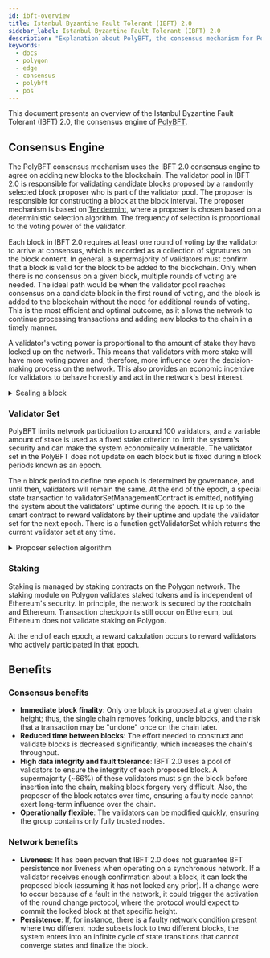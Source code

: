 ```yaml
---
id: ibft-overview
title: Istanbul Byzantine Fault Tolerant (IBFT) 2.0
sidebar_label: Istanbul Byzantine Fault Tolerant (IBFT) 2.0
description: "Explanation about PolyBFT, the consensus mechanism for Polygon Edge."
keywords:
  - docs
  - polygon
  - edge
  - consensus
  - polybft
  - pos
---
```


This document presents an overview of the Istanbul Byzantine Fault Tolerant (IBFT) 2.0, the consensus engine of [PolyBFT](/docs/supernets/design/consensus/polybft/polybft-overview).

## Consensus Engine

The PolyBFT consensus mechanism uses the IBFT 2.0 consensus engine to agree on adding new blocks to the blockchain. The validator pool in IBFT 2.0 is responsible for validating candidate blocks proposed by a randomly selected block proposer who is part of the validator pool. The proposer is responsible for constructing a block at the block interval. The proposer mechanism is based on [Tendermint](https://tendermint.com/), where a proposer is chosen based on a deterministic selection algorithm. The frequency of selection is proportional to the voting power of the validator.

Each block in IBFT 2.0 requires at least one round of voting by the validator to arrive at consensus, which is recorded as a collection of signatures on the block content. In general, a supermajority of validators must confirm that a block is valid for the block to be added to the blockchain. Only when there is no consensus on a given block, multiple rounds of voting are needed. The ideal path would be when the validator pool reaches consensus on a candidate block in the first round of voting, and the block is added to the blockchain without the need for additional rounds of voting. This is the most efficient and optimal outcome, as it allows the network to continue processing transactions and adding new blocks to the chain in a timely manner.

A validator's voting power is proportional to the amount of stake they have locked up on the network. This means that validators with more stake will have more voting power and, therefore, more influence over the decision-making process on the network. This also provides an economic incentive for validators to behave honestly and act in the network's best interest.

<details>
<summary>Sealing a block</summary>

### State transitions

PolyBFT's consensus mechanism follows a series of state transitions that ensure network-wide consensus on the blockchain's state. The consensus process starts with a validator proposing a new block to be added to the blockchain, which includes a list of transactions to update the blockchain's state.

Next, validators in the active set vote on whether to accept the proposed block. Each validator's voting weight determines their influence in voting, and a supermajority of validators must agree to accept the block for consensus to be reached. The protocol tracks the current block's position, also known as its **sequence**.

The process to finalize a block in PolyBFT is referred to as **sealing**. When a validator proposes a new block, other validators vote on whether to accept it, and this process can be repeated multiple times. Each repetition is called a **round**, and during each round, a set number of validators must agree to seal the proposed block for it to be added to the blockchain. If the required number of votes isn't reached during a particular round, the voting process will continue into the next round, and the protocol "increases the round". Another validator will then attempt to seal the sequence in the new round.

If the proposed block is accepted, it's added to the blockchain, and the state of the blockchain is updated to reflect the changes introduced by the transactions in the block. This process continues with the next proposer proposing a new block, and the process repeats.

</details>

### Validator Set

PolyBFT limits network participation to around 100 validators, and a variable amount of stake is used as a fixed stake criterion to limit the system's security and can make the system economically vulnerable. The validator set in the PolyBFT does not update on each block but is fixed during n block periods known as an epoch.

The `n` block period to define one epoch is determined by governance, and until then, validators will remain the same. At the end of the epoch, a special state transaction to validatorSetManagementContract is emitted, notifying the system about the validators' uptime during the epoch. It is up to the smart contract to reward validators by their uptime and update the validator set for the next epoch. There is a function getValidatorSet which returns the current validator set at any time.

<details>
<summary>Proposer selection algorithm</summary>

The proposer selection algorithm still needs to be determined. It will resemble the following diagram,
where x, y, and z are input parameters related to the s-election, the "Round #" is the current
Round Number of the system, and "validator n" is the selected proposer.

  ![bridge](/img/supernets/val-select.excalidraw.png)

:::

</details>

### Staking

Staking is managed by staking contracts on the Polygon network. The staking module on Polygon validates staked tokens and is independent of Ethereum's security. In principle, the network is secured by the rootchain and Ethereum. Transaction checkpoints still occur on Ethereum, but Ethereum does not validate staking on Polygon.

At the end of each epoch, a reward calculation occurs to reward validators who actively participated in that epoch.

## Benefits

### Consensus benefits

- **Immediate block finality**: Only one block is proposed at a given chain height; thus, the single chain removes forking, uncle blocks, and the risk that a transaction may be "undone" once on the chain later.
- **Reduced time between blocks**: The effort needed to construct and validate blocks is decreased significantly, which increases the chain's throughput.
- **High data integrity and fault tolerance**: IBFT 2.0 uses a pool of validators to ensure the integrity of each proposed block. A supermajority (~66%) of these validators must sign the block before insertion into the chain, making block forgery very difficult. Also, the proposer of the block rotates over time, ensuring a faulty node cannot exert long-term influence over the chain.
- **Operationally flexible**: The validators can be modified quickly, ensuring the group contains only fully trusted nodes.

### Network benefits

- **Liveness**: It has been proven that IBFT 2.0 does not guarantee BFT persistence nor liveness when operating on a synchronous network. If a validator receives enough confirmation about a block, it can lock the proposed block (assuming it has not locked any prior). If a change were to occur because of a fault in the network, it could trigger the activation of the round change protocol, where the protocol would expect to commit the locked block at that specific height.
- **Persistence**: If, for instance, there is a faulty network condition present where two different node subsets lock to two different blocks, the system enters into an infinite cycle of state transitions that cannot converge states and finalize the block.
